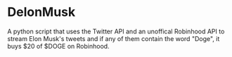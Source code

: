 # DelonMusk

A python script that uses the Twitter API and an unoffical Robinhood API to stream Elon Musk's tweets and if any of them contain the word "Doge", it buys $20 of $DOGE on Robinhood.
